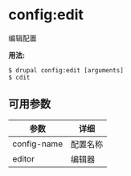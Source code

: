 # config:edit
编辑配置

**用法:**
```
$ drupal config:edit [arguments]
$ cdit  
```

## 可用参数
参数 | 详细
---------|-------------
config-name | 配置名称
editor | 编辑器
